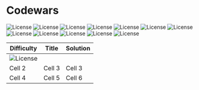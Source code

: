# Codewars
![License](https://img.shields.io/badge/8%20kyu-E6E6E6)
![License](https://img.shields.io/badge/7%20kyu-E6E6E6)
![License](https://img.shields.io/badge/6%20kyu-ECB613)
![License](https://img.shields.io/badge/5%20kyu-ECB613)
![License](https://img.shields.io/badge/4%20kyu-3C7EBB)
![License](https://img.shields.io/badge/3%20kyu-3C7EBB)
![License](https://img.shields.io/badge/2%20kyu-866CC7)
![License](https://img.shields.io/badge/1%20kyu-866CC7)
![License](https://img.shields.io/badge/1%20dan-555555)
![License](https://img.shields.io/badge/2%20dan-555555)
![License](https://img.shields.io/badge/3%20dan-555555)
![License](https://img.shields.io/badge/4%20dan-555555)


| Difficulty | Title | Solution |
|------------|-------|----------|
| ![License](https://img.shields.io/badge/just%20the%20message-8A2BE2)
| Cell 2     |Cell 3 |  Cell 3  |
| Cell 4     |Cell 5 |  Cell 6  |
